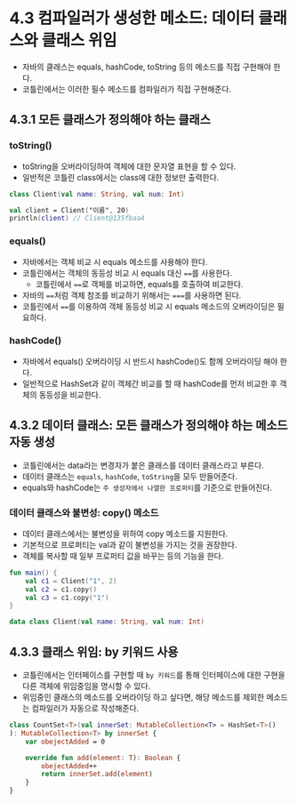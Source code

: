 # 4.3 컴파일러가 생성한 메소드: 데이터 클래스와 클래스 위임

- 자바의 클래스는 equals, hashCode, toString 등의 메소드를 직접 구현해야 한다.
- 코틀린에서는 이러한 필수 메소드를 컴파일러가 직접 구현해준다.

## 4.3.1 모든 클래스가 정의해야 하는 클래스

### toString()

- toString을 오버라이딩하여 객체에 대한 문자열 표현을 할 수 있다.
- 일반적은 코틀린 class에서는 class에 대한 정보만 출력한다.

```kotlin
class Client(val name: String, val num: Int)

val client = Client("이름", 20)
println(client) // Client@135fbaa4

```

### equals()

- 자바에서는 객체 비교 시 equals 메소드를 사용해야 한다.
- 코틀린에서는 객체의 동등성 비교 시 equals 대신 `==`를 사용한다.
  - 코틀린에서 `==`로 객체를 비교하면, equals를 호출하여 비교한다.
- 자바의 `==`처럼 객체 참조를 비교하기 위해서는 `===`를 사용하면 된다.
- 코틀린에서 `==`를 이용하여 객체 동등성 비교 시 equals 메소드의 오버라이딩은 필요하다.

### hashCode()

- 자바에서 equals() 오버라이딩 시 반드시 hashCode()도 함께 오버라이딩 해야 한다.
- 일반적으로 HashSet과 같이 객체간 비교를 할 때 hashCode를 먼저 비교한 후 객체의 동등성을 비교한다.

## 4.3.2 데이터 클래스: 모든 클래스가 정의해야 하는 메소드 자동 생성

- 코틀린에서는 data라는 변경자가 붙은 클래스를 데이터 클래스라고 부른다.
- 데이터 클래스는 `equals`, `hashCode`, `toString`을 모두 만들어준다.
- equals와 hashCode는 `주 생성자에서 나열한 프로퍼티`를 기준으로 만들어진다.

### 데이터 클래스와 불변성: copy() 메소드

- 데이터 클래스에서는 불변성을 위하여 copy 메소드를 지원한다.
- 기본적으로 프로퍼티는 val과 같이 불변성을 가지는 것을 권장한다.
- 객체를 복사할 때 일부 프로퍼티 값을 바꾸는 등의 기능을 한다.

```kotlin
fun main() {
    val c1 = Client("1", 2)
    val c2 = c1.copy()
    val c3 = c1.copy("1")
}

data class Client(val name: String, val num: Int)
```

## 4.3.3 클래스 위임: by 키워드 사용

- 코틀린에서는 인터페이스를 구현할 때 `by 키워드`를 통해 인터페이스에 대한 구현을 다른 객체에 위임중임을 명시할 수 있다.
- 위임중인 클래스의 메소드를 오버라이딩 하고 싶다면, 해당 메소드를 제외한 메소드는 컴파일러가 자동으로 작성해준다.

```kotlin
class CountSet<T>(val innerSet: MutableCollection<T> = HashSet<T>()
): MutableCollection<T> by innerSet {
    var obejectAdded = 0

    override fun add(element: T): Boolean {
        obejectAdded++
        return innerSet.add(element)
    }
}
```
